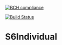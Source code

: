 [![BCH compliance](https://bettercodehub.com/edge/badge/DanielMigchels/S6Individual?branch=master)](https://bettercodehub.com/)

[![Build Status](https://travis-ci.com/DanielMigchels/S6Individual.svg?branch=master)](https://travis-ci.com/DanielMigchels/S6Individual)

# S6Individual


